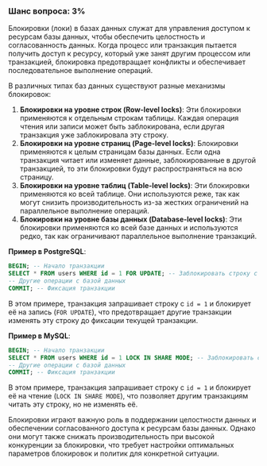 ### Шанс вопроса: 3%

Блокировки (локи) в базах данных служат для управления доступом к ресурсам базы данных, чтобы обеспечить целостность и согласованность данных. Когда процесс или транзакция пытается получить доступ к ресурсу, который уже занят другим процессом или транзакцией, блокировка предотвращает конфликты и обеспечивает последовательное выполнение операций.

В различных типах баз данных существуют разные механизмы блокировок:

1. **Блокировки на уровне строк (Row-level locks)**: Эти блокировки применяются к отдельным строкам таблицы. Каждая операция чтения или записи может быть заблокирована, если другая транзакция уже заблокировала эту строку.
2. **Блокировки на уровне страниц (Page-level locks)**: Блокировки применяются к целым страницам базы данных. Если одна транзакция читает или изменяет данные, заблокированные в другой транзакцией, то эти блокировки будут распространяться на всю страницу.
3. **Блокировки на уровне таблиц (Table-level locks)**: Эти блокировки применяются ко всей таблице. Они используются реже, так как могут снизить производительность из-за жестких ограничений на параллельное выполнение операций.
4. **Блокировки на уровне базы данных (Database-level locks)**: Эти блокировки применяются ко всей базе данных и используются редко, так как ограничивают параллельное выполнение транзакций.

**Пример в PostgreSQL**:
```sql
BEGIN; -- Начало транзакции
SELECT * FROM users WHERE id = 1 FOR UPDATE; -- Заблокировать строку с id=1 на запись
-- Другие операции с базой данных
COMMIT; -- Фиксация транзакции
```
В этом примере, транзакция запрашивает строку с `id = 1` и блокирует её на запись (`FOR UPDATE`), что предотвращает другие транзакции изменять эту строку до фиксации текущей транзакции.

**Пример в MySQL**:
```sql
BEGIN; -- Начало транзакции
SELECT * FROM users WHERE id = 1 LOCK IN SHARE MODE; -- Заблокировать строку с id=1 на чтение
-- Другие операции с базой данных
COMMIT; -- Фиксация транзакции
```
В этом примере, транзакция запрашивает строку с `id = 1` и блокирует её на чтение (`LOCK IN SHARE MODE`), что позволяет другим транзакциям читать эту строку, но не изменять её.

Блокировки играют важную роль в поддержании целостности данных и обеспечении согласованного доступа к ресурсам базы данных. Однако они могут также снижать производительность при высокой конкуренции за блокировки, что требует настройки оптимальных параметров блокировок и политик для конкретной ситуации.